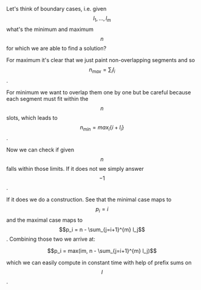 Let's think of boundary cases, i.e. given $$l_1, \ldots, l_m$$ what's the minimum and maximum $$n$$ for which we are able to find a solution?

For maximum it's clear that we just paint non-overlapping segments and so $$n_{max} = \sum_i l_i$$.

For minimum we want to overlap them one by one but be careful because each segment must fit within the $$n$$ slots, which leads to $$n_{min} = max_i \{ i + l_i \}$$.

Now we can check if given $$n$$ falls within those limits.  If it does not we simply answer $$-1$$.

If it does we do a construction.  See that the minimal case maps to $$p_i = i$$ and the maximal case maps to $$p_i = n - \sum_{j=i+1}^{m} l_j$$.  Combining those two we arrive at:

$$p_i = max(im, n - \sum_{j=i+1}^{m} l_j)$$

which we can easily compute in constant time with help of prefix sums on $$l$$.
